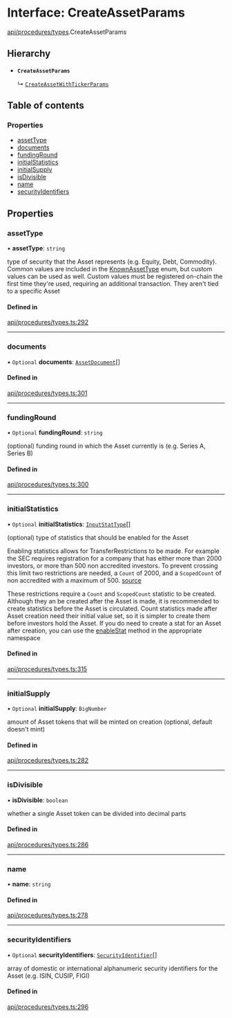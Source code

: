 # Interface: CreateAssetParams

[api/procedures/types](../wiki/api.procedures.types).CreateAssetParams

## Hierarchy

- **`CreateAssetParams`**

  ↳ [`CreateAssetWithTickerParams`](../wiki/api.procedures.types.CreateAssetWithTickerParams)

## Table of contents

### Properties

- [assetType](../wiki/api.procedures.types.CreateAssetParams#assettype)
- [documents](../wiki/api.procedures.types.CreateAssetParams#documents)
- [fundingRound](../wiki/api.procedures.types.CreateAssetParams#fundinground)
- [initialStatistics](../wiki/api.procedures.types.CreateAssetParams#initialstatistics)
- [initialSupply](../wiki/api.procedures.types.CreateAssetParams#initialsupply)
- [isDivisible](../wiki/api.procedures.types.CreateAssetParams#isdivisible)
- [name](../wiki/api.procedures.types.CreateAssetParams#name)
- [securityIdentifiers](../wiki/api.procedures.types.CreateAssetParams#securityidentifiers)

## Properties

### assetType

• **assetType**: `string`

type of security that the Asset represents (e.g. Equity, Debt, Commodity). Common values are included in the
  [KnownAssetType](../wiki/types.KnownAssetType) enum, but custom values can be used as well. Custom values must be registered on-chain the first time
  they're used, requiring an additional transaction. They aren't tied to a specific Asset

#### Defined in

[api/procedures/types.ts:292](https://github.com/PolymeshAssociation/polymesh-sdk/blob/07b115c8/src/api/procedures/types.ts#L292)

___

### documents

• `Optional` **documents**: [`AssetDocument`](../wiki/types.AssetDocument)[]

#### Defined in

[api/procedures/types.ts:301](https://github.com/PolymeshAssociation/polymesh-sdk/blob/07b115c8/src/api/procedures/types.ts#L301)

___

### fundingRound

• `Optional` **fundingRound**: `string`

(optional) funding round in which the Asset currently is (e.g. Series A, Series B)

#### Defined in

[api/procedures/types.ts:300](https://github.com/PolymeshAssociation/polymesh-sdk/blob/07b115c8/src/api/procedures/types.ts#L300)

___

### initialStatistics

• `Optional` **initialStatistics**: [`InputStatType`](../wiki/types#inputstattype)[]

(optional) type of statistics that should be enabled for the Asset

Enabling statistics allows for TransferRestrictions to be made. For example the SEC requires registration for a company that
has either more than 2000 investors, or more than 500 non accredited investors. To prevent crossing this limit two restrictions are
needed, a `Count` of 2000, and a `ScopedCount` of non accredited with a maximum of 500. [source](https://www.sec.gov/info/smallbus/secg/jobs-act-section-12g-small-business-compliance-guide.htm)

These restrictions require a `Count` and `ScopedCount` statistic to be created. Although they an be created after the Asset is made, it is recommended to create statistics
before the Asset is circulated. Count statistics made after Asset creation need their initial value set, so it is simpler to create them before investors hold the Asset.
If you do need to create a stat for an Asset after creation, you can use the [enableStat](../wiki/api.entities.Asset.TransferRestrictions.TransferRestrictionBase.TransferRestrictionBase#enablestat) method in
the appropriate namespace

#### Defined in

[api/procedures/types.ts:315](https://github.com/PolymeshAssociation/polymesh-sdk/blob/07b115c8/src/api/procedures/types.ts#L315)

___

### initialSupply

• `Optional` **initialSupply**: `BigNumber`

amount of Asset tokens that will be minted on creation (optional, default doesn't mint)

#### Defined in

[api/procedures/types.ts:282](https://github.com/PolymeshAssociation/polymesh-sdk/blob/07b115c8/src/api/procedures/types.ts#L282)

___

### isDivisible

• **isDivisible**: `boolean`

whether a single Asset token can be divided into decimal parts

#### Defined in

[api/procedures/types.ts:286](https://github.com/PolymeshAssociation/polymesh-sdk/blob/07b115c8/src/api/procedures/types.ts#L286)

___

### name

• **name**: `string`

#### Defined in

[api/procedures/types.ts:278](https://github.com/PolymeshAssociation/polymesh-sdk/blob/07b115c8/src/api/procedures/types.ts#L278)

___

### securityIdentifiers

• `Optional` **securityIdentifiers**: [`SecurityIdentifier`](../wiki/types.SecurityIdentifier)[]

array of domestic or international alphanumeric security identifiers for the Asset (e.g. ISIN, CUSIP, FIGI)

#### Defined in

[api/procedures/types.ts:296](https://github.com/PolymeshAssociation/polymesh-sdk/blob/07b115c8/src/api/procedures/types.ts#L296)
